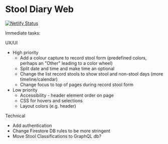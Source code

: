 # Stool Diary Web

[![Netlify Status](https://api.netlify.com/api/v1/badges/24ca0126-16ac-42f2-92c9-377d5591f51b/deploy-status)](https://app.netlify.com/sites/stooldiary/deploys)

Immediate tasks:

UX/UI
- High priority
  * Add a colour capture to record stool form (predefined colors, perhaps an "Other" leading to a color wheel)
  * Split date and time and make time an optional
  * Change the list record stools to show stool and non-stool days (more timeline/calendar)
  * Change focus to top of pages during record stool form
- Low priority
  * Accessibility - header element order on page
  * CSS for hovers and selections
  * Layout colors (e.g. header)
  
Technical
* Add authentication
* Change Firestore DB rules to be more stringent
* Move Stool Classifications to GraphQL db?
